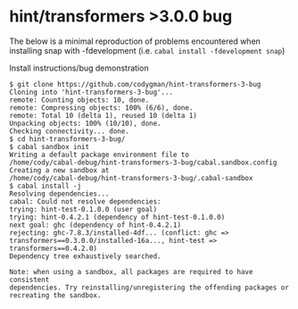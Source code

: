 hint/transformers >3.0.0 bug
=====================

The below is a minimal reproduction of problems encountered when installing snap with -fdevelopment (i.e. ```cabal install -fdevelopment snap```)

Install instructions/bug demonstration

```shell
$ git clone https://github.com/codygman/hint-transformers-3-bug
Cloning into 'hint-transformers-3-bug'...
remote: Counting objects: 10, done.        
remote: Compressing objects: 100% (6/6), done.        
remote: Total 10 (delta 1), reused 10 (delta 1)        
Unpacking objects: 100% (10/10), done.
Checking connectivity... done.
$ cd hint-transformers-3-bug/
$ cabal sandbox init
Writing a default package environment file to
/home/cody/cabal-debug/hint-transformers-3-bug/cabal.sandbox.config
Creating a new sandbox at
/home/cody/cabal-debug/hint-transformers-3-bug/.cabal-sandbox
$ cabal install -j
Resolving dependencies...
cabal: Could not resolve dependencies:
trying: hint-test-0.1.0.0 (user goal)
trying: hint-0.4.2.1 (dependency of hint-test-0.1.0.0)
next goal: ghc (dependency of hint-0.4.2.1)
rejecting: ghc-7.8.3/installed-4df... (conflict: ghc =>
transformers==0.3.0.0/installed-16a..., hint-test => transformers==0.4.2.0)
Dependency tree exhaustively searched.

Note: when using a sandbox, all packages are required to have consistent
dependencies. Try reinstalling/unregistering the offending packages or
recreating the sandbox.
```
